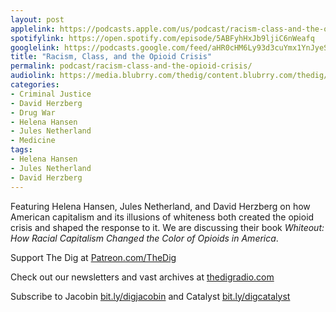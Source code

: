 ```yaml
---
layout: post
applelink: https://podcasts.apple.com/us/podcast/racism-class-and-the-opioid-crisis/id1043245989?i=1000604839065
spotifylink: https://open.spotify.com/episode/5ABFyhHxJb9ljiC6nWeafq
googlelink: https://podcasts.google.com/feed/aHR0cHM6Ly93d3cuYmx1YnJyeS5jb20vZmVlZHMvdGhlZGlnLnhtbA/episode/aHR0cHM6Ly90aGVkaWcuYmx1YnJyeS5uZXQvP3A9MjM2Ng?sa=X&ved=0CAUQkfYCahcKEwi44f7r1b-AAxUAAAAAHQAAAAAQNg
title: "Racism, Class, and the Opioid Crisis"
permalink: podcast/racism-class-and-the-opioid-crisis/
audiolink: https://media.blubrry.com/thedig/content.blubrry.com/thedig/The_Dig-EP_397-Whiteout.mp3
categories:
- Criminal Justice
- David Herzberg
- Drug War
- Helena Hansen
- Jules Netherland
- Medicine
tags:
- Helena Hansen
- Jules Netherland
- David Herzberg
---
```


Featuring Helena Hansen, Jules Netherland, and David Herzberg on how American capitalism and its illusions of whiteness both created the opioid crisis and shaped the response to it. We are discussing their book *Whiteout: How Racial Capitalism Changed the Color of Opioids in America*.

Support The Dig at [Patreon.com/TheDig](http://Patreon.com/TheDig)

Check out our newsletters and vast archives at [thedigradio.com](http://thedigradio.com)

Subscribe to Jacobin [bit.ly/digjacobin](http://bit.ly/digjacobin) and Catalyst [bit.ly/digcatalyst](http://bit.ly/digcatalyst) 

